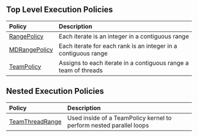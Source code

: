 ## Top Level Execution Policies

|Policy  |Description                  |
|:---------|:----------------------------|
|[RangePolicy](Kokkos%3A%3ARangePolicy) | Each iterate is an integer in a contiguous range |
|[MDRangePolicy](Kokkos%3A%3AMDRangePolicy) | Each iterate for each rank is an integer in a contiguous range |
|[TeamPolicy](Kokkos%3A%3ATeamPolicy) | Assigns to each iterate in a contiguous range a team of threads |

## Nested Execution Policies
|Policy  |Description                  |
|:---------|:----------------------------|
|[TeamThreadRange](Kokkos%3A%3ATeamThreadRange) | Used inside of a TeamPolicy kernel to perform nested parallel loops |
